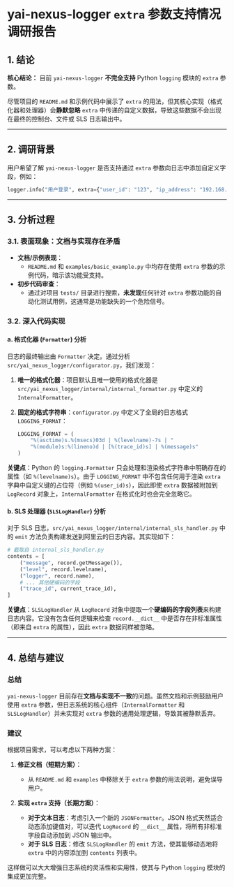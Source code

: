 # yai-nexus-logger `extra` 参数支持情况调研报告

## 1. 结论

**核心结论：** 目前 `yai-nexus-logger` **不完全支持** Python `logging` 模块的 `extra` 参数。

尽管项目的 `README.md` 和示例代码中展示了 `extra` 的用法，但其核心实现（格式化器和处理器）会**静默忽略** `extra` 中传递的自定义数据，导致这些数据不会出现在最终的控制台、文件或 SLS 日志输出中。

---

## 2. 调研背景

用户希望了解 `yai-nexus-logger` 是否支持通过 `extra` 参数向日志中添加自定义字段，例如：

```python
logger.info("用户登录", extra={"user_id": "123", "ip_address": "192.168.1.1"})
```

---

## 3. 分析过程

### 3.1. 表面现象：文档与实现存在矛盾

- **文档/示例表现**：
  - `README.md` 和 `examples/basic_example.py` 中均存在使用 `extra` 参数的示例代码，暗示该功能受支持。
- **初步代码审查**：
  - 通过对项目 `tests/` 目录进行搜索，**未发现**任何针对 `extra` 参数功能的自动化测试用例，这通常是功能缺失的一个危险信号。

### 3.2. 深入代码实现

#### a. 格式化器 (`Formatter`) 分析

日志的最终输出由 `Formatter` 决定。通过分析 `src/yai_nexus_logger/configurator.py`，我们发现：

1.  **唯一的格式化器**：项目默认且唯一使用的格式化器是 `src/yai_nexus_logger/internal/internal_formatter.py` 中定义的 `InternalFormatter`。

2.  **固定的格式字符串**：`configurator.py` 中定义了全局的日志格式 `LOGGING_FORMAT`：
    ```python
    LOGGING_FORMAT = (
        "%(asctime)s.%(msecs)03d | %(levelname)-7s | "
        "%(module)s:%(lineno)d | [%(trace_id)s] | %(message)s"
    )
    ```

**关键点**：Python 的 `logging.Formatter` 只会处理和渲染格式字符串中明确存在的属性（如 `%(levelname)s`）。由于 `LOGGING_FORMAT` 中不包含任何用于渲染 `extra` 字典中自定义键的占位符（例如 `%(user_id)s`），因此即使 `extra` 数据被附加到 `LogRecord` 对象上，`InternalFormatter` 在格式化时也会完全忽略它。

#### b. SLS 处理器 (`SLSLogHandler`) 分析

对于 SLS 日志，`src/yai_nexus_logger/internal/internal_sls_handler.py` 中的 `emit` 方法负责构建发送到阿里云的日志内容。其实现如下：

```python
# 截取自 internal_sls_handler.py
contents = [
    ("message", record.getMessage()),
    ("level", record.levelname),
    ("logger", record.name),
    # ... 其他硬编码的字段
    ("trace_id", current_trace_id),
]
```

**关键点**：`SLSLogHandler` 从 `LogRecord` 对象中提取一个**硬编码的字段列表**来构建日志内容。它没有包含任何逻辑来检查 `record.__dict__` 中是否存在非标准属性（即来自 `extra` 的属性），因此 `extra` 数据同样被忽略。

---

## 4. 总结与建议

### 总结

`yai-nexus-logger` 目前存在**文档与实现不一致**的问题。虽然文档和示例鼓励用户使用 `extra` 参数，但日志系统的核心组件（`InternalFormatter` 和 `SLSLogHandler`）并未实现对 `extra` 参数的通用处理逻辑，导致其被静默丢弃。

### 建议

根据项目需求，可以考虑以下两种方案：

1.  **修正文档（短期方案）**：
    - 从 `README.md` 和 `examples` 中移除关于 `extra` 参数的用法说明，避免误导用户。

2.  **实现 `extra` 支持（长期方案）**：
    - **对于文本日志**：考虑引入一个新的 `JSONFormatter`。JSON 格式天然适合动态添加键值对，可以迭代 `LogRecord` 的 `__dict__` 属性，将所有非标准字段自动添加到 JSON 输出中。
    - **对于 SLS 日志**：修改 `SLSLogHandler` 的 `emit` 方法，使其能够动态地将 `extra` 中的内容添加到 `contents` 列表中。

这样做可以大大增强日志系统的灵活性和实用性，使其与 Python `logging` 模块的集成更加完整。 